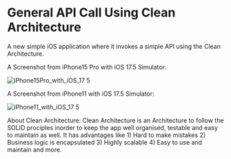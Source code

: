 # General API Call Using Clean Architecture
A new simple iOS application where it invokes a simple API using the Clean Architecture. 

A Screenshot from iPhone15 Pro with iOS 17.5 Simulator:

![iPhone15Pro_with_iOS_17 5](https://github.com/user-attachments/assets/a114b1b1-3b65-45ae-837a-cc9bf215f952)

A Screenshot from iPhone11 with iOS 17.5 Simulator:

![iPhone11_with_iOS_17 5](https://github.com/user-attachments/assets/17083a6b-ded5-4e6f-a170-e82ff0079519)


About Clean Architecture:
  Clean Architecture is an Architecture to follow the SOLID prociples inorder to keep the app well organised, testable and easy to maintain as well. It has advantages like 1) Hard to make mistakes 2) Business logic is encapsulated 3) Highly scalable 4) Easy to use and maintain and more.
